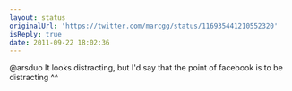 ```yaml
---
layout: status
originalUrl: 'https://twitter.com/marcgg/status/116935441210552320'
isReply: true
date: 2011-09-22 18:02:36
---
```


@arsduo It looks distracting, but I'd say that the point of facebook is to be distracting ^^

